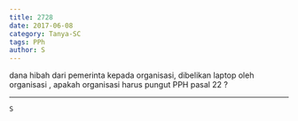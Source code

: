 ```yaml
---
title: 2728
date: 2017-06-08
category: Tanya-SC
tags: PPh
author: S
---
```


dana hibah dari pemerinta kepada organisasi, dibelikan laptop oleh organisasi , apakah organisasi harus pungut PPH pasal 22 ?

---



`S`
